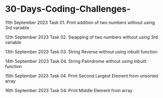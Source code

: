   # 30-Days-Coding-Challenges-
11th September 2023
Task 01. Print addition of two numbers without using 3rd variable

12th September 2023
Task 02. Swapping of two numbers without using 3rd variable

13th September 2023
Task 03. String Reverse without using inbuilt function

14th September 2023
Task 04. String Palindrome without using inbuilt function

15th September 2023
Task 04. Print Second Largest Element from unsorted array

16th September 2023
Task 04. Print Middle Element from array











